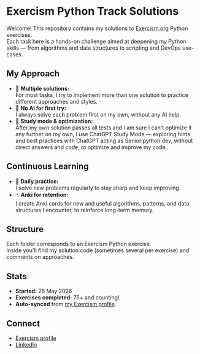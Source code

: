 # Exercism Python Track Solutions

Welcome! This repository contains my solutions to [Exercism.org](https://exercism.org/tracks/python) Python exercises.  
Each task here is a hands-on challenge aimed at deepening my Python skills — from algorithms and data structures to scripting and DevOps use-cases.

## My Approach

- 📝 **Multiple solutions:**  
  For most tasks, I try to implement more than one solution to practice different approaches and styles.
- 🚫 **No AI for first try:**  
  I always solve each problem first on my own, without any AI help.
- 🎯 **Study mode & optimization:**  
  After my own solution passes all tests and I am sure I can't optimize it any further on my own, I use ChatGPT Study Mode — exploring hints and best practices with ChatGPT acting as Senior python dev, without direct answers and code, to optimize and improve my code.

## Continuous Learning

- 🚀 **Daily practice:**  
  I solve new problems regularly to stay sharp and keep improving.
- 🃏 **Anki for retention:**  
  I create Anki cards for new and useful algorithms, patterns, and data structures I encounter, to reinforce long-term memory.

## Structure
Each folder corresponds to an Exercism Python exercise.  
Inside you'll find my solution code (sometimes several per exercise) and comments on approaches.

## Stats
- **Started:** 26 May 2026
- **Exercises completed:** 75+ and counting!
- **Auto-synced** from [my Exercism profile](https://exercism.org/profiles/Angrylance).

## Connect
- [Exercism profile](https://exercism.org/profiles/Angrylance)
- [LinkedIn](https://www.linkedin.com/in/eugene-anufriev-916750bb/)  <!-- убери, если не хочешь светить -->
